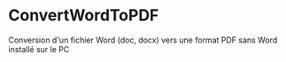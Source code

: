 # ConvertWordToPDF
Conversion d'un fichier Word (doc, docx) vers une format PDF sans Word installé sur le PC
